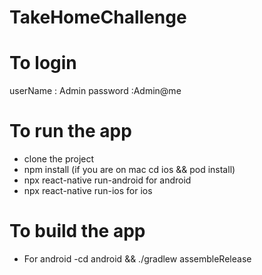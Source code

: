 # TakeHomeChallenge


# To login
userName : Admin
password :Admin@me

# To run the app
 - clone the project
 - npm install (if you are on mac cd ios && pod install)
 - npx react-native run-android for android
 - npx react-native run-ios for ios

 # To build the app

 - For android
    -cd android && ./gradlew assembleRelease


